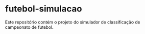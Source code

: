# futebol-simulacao
Este repositório contém o projeto do simulador de classificação de campeonato de futebol.

